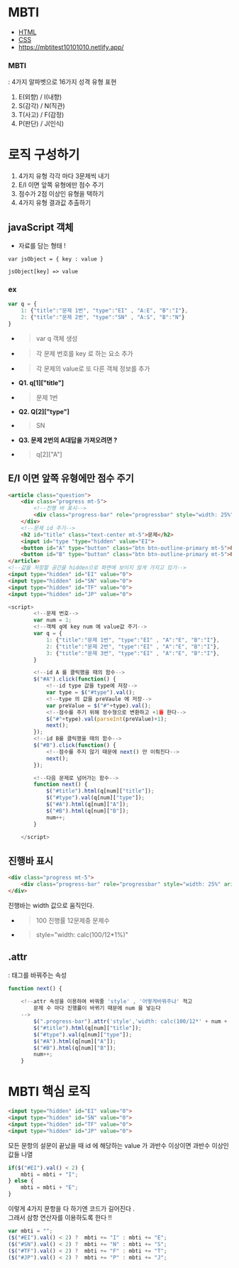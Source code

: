 # MBTI
- [HTML](index.html)
- [CSS](style.css)
- https://mbtitest10101010.netlify.app/


### MBTI
: 4가지 알파벳으로 16가지 성격 유형 표현

1. E(외향) / I(내향)
2. S(감각) / N(직관)
3. T(사고) / F(감정)
4. P(판단) / J(인식)


# 로직 구성하기

1. 4가지 유형 각각 마다 3문제씩 내기
2. E/I 이면 앞쪽 유형에만 점수 주기
3. 점수가 2점 이상인 유형을 택하기
4. 4가지 유형 결과값 추출하기


## javaScript 객체 
- 자료를 담는 형태 ! 

`var jsObject = { key : value }`

`jsObject[key] => value`

### ex

```javascript
var q = {
    1: {"title":"문제 1번", "type":"EI" , "A:E", "B":"I"},
    2: {"title":"문제 2번", "type":"SN" , "A:S", "B":"N"}
}
```
- > var q 객체 생성
- > 각 문제 번호를 key 로 하는 요소 추가
- > 각 문제의 value로 또 다른 객체 정보를 추가

- **Q1. q[1]["title"]**
- > 문제 1번
- **Q2. Q[2]["type"]**
- > SN
- **Q3. 문제 2번의 A대답을 가져오려면 ?**
- > q[2]["A"]



## E/I 이면 앞쪽 유형에만 점수 주기
```html
<article class="question">
    <div class="progress mt-5">
        <!--진행 바 표시-->
        <div class="progress-bar" role="progressbar" style="width: 25%" aria-valuenow="25" aria-valuemin="0" aria-valuemax="100"></div>
    </div>
    <!--문제 id 주기-->
    <h2 id="title" class="text-center mt-5">문제</h2>
    <input id="type "type="hidden" value="EI">
    <button id="A" type="button" class="btn btn-outline-primary mt-5">Primary</button>
    <button id="B" type="button" class="btn btn-outline-primary mt-5">Primary</button>
</article>
<!--값을 저장할 공간을 hidden으로 화면에 보이지 않게 가지고 있기-->
<input type="hidden" id="EI" value="0">
<input type="hidden" id="SN" value="0">
<input type="hidden" id="TF" value="0">
<input type="hidden" id="JP" value="0">
```

```javascript
<script>
        <!--문제 번호-->
        var num = 1;
        <!--객체 q에 key num 에 value값 주기-->
        var q = {
            1: {"title":"문제 1번", "type":"EI" , "A":"E", "B":"I"},
            2: {"title":"문제 2번", "type":"EI" , "A":"E", "B":"I"},
            3: {"title":"문제 3번", "type":"EI" , "A":"E", "B":"I"},
        }

        <!--id A 를 클릭했을 때의 함수-->
        $("#A").click(function() {
            <!--id type 값을 type에 저장-->
            var type = $("#type").val();
            <!--type 의 값을 preVaule 에 저장-->
            var preValue = $("#"+type).val();
            <!--점수를 주기 위해 정수형으로 변환하고 +1을 한다-->
            $("#"+type).val(parseInt(preValue)+1);
            next();
        });
        <!--id B를 클릭했을 때의 함수-->
        $("#B").click(function() {
            <!--점수를 주지 않기 때문에 next() 만 이뤄진다-->
            next();
        });

        <!--다음 문제로 넘어가는 함수-->
        function next() {
            $("#title").html(q[num]["title"]);
            $("#type").val(q[num]["type"]);
            $("#A").html(q[num]["A"]);
            $("#B").html(q[num]["B"]);
            num++;
        }

    </script>
```


## 진행바 표시
```html
<div class="progress mt-5">
    <div class="progress-bar" role="progressbar" style="width: 25%" aria-valuenow="25" aria-valuemin="0" aria-valuemax="100"></div>
</div>
```

진행바는 width 값으로 움직인다.   
- > 100 진행률 12문제중 문제수
- > style="width: calc(100/12*1%)"

##  .attr 

: 태그를 바꿔주는 속성

```javascript
function next() {
    
    <!--attr 속성을 이용하여 바꿔줄 'style' , '어떻게바꿔주냐' 적고
        문제 수 마다 진행률이 바뀌기 때문에 num 을 넣는다
    -->
        $(".progress-bar").attr('style','width: calc(100/12*' + num + '%)');
        $("#title").html(q[num]["title"]);
        $("#type").val(q[num]["type"]);
        $("#A").html(q[num]["A"]);
        $("#B").html(q[num]["B"]);
        num++;
    }
```


# MBTI 핵심 로직
```html
<input type="hidden" id="EI" value="0">
<input type="hidden" id="SN" value="0">
<input type="hidden" id="TF" value="0">
<input type="hidden" id="JP" value="0">
```

모든 문항의 설문이 끝났을 때
id 에 해당하는 value 가 과반수 이상이면 과반수 이상인 값들 나열

```javascript
if($("#EI").val() < 2) {
    mbti = mbti + "I";
} else {
    mbti = mbti + "E";
}
```
이렇게 4가지 문항을 다 하기엔 코드가 길어진다 .  
그래서 삼항 연산자를 이용하도록 한다 !!

```javascript
var mbti = "";
($("#EI").val() < 2) ?  mbti += "I" : mbti += "E";
($("#SN").val() < 2) ?  mbti += "N" : mbti += "S";
($("#TF").val() < 2) ?  mbti += "F" : mbti += "T";
($("#JP").val() < 2) ?  mbti += "P" : mbti += "J";
```
